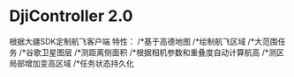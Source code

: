 # DjiController 2.0
根据大疆SDK定制航飞客户端
特性：
/*基于高德地图
/*绘制航飞区域
/*大范围任务
/*谷歌卫星图层
/*测距离侧面积
/*根据相机参数和重叠度自动计算航高
/*测区局部增加变高区域
/*任务状态持久化
